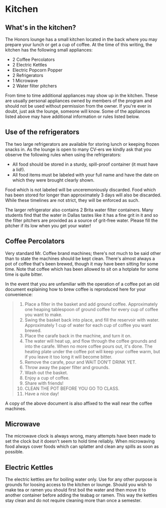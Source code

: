 # Kitchen

## What's in the kitchen?
The Honors lounge has a small kitchen located in the back where you may prepare your lunch or get a cup of coffee.  At the time of this writing, the kitchen has the following small appliances:

  * 2 Coffee Percolators
  * 2 Electric Kettles
  * Electric Popcorn Popper
  * 2 Refrigerators
  * 1 Microwave
  * 2 Water filter pitchers

From time to time additional appliances may show up in the kitchen.  These are usually personal appliances owned by members of the program and should not be used without permission from the owner.  If you're ever in doubt, just ask the lounge, someone will know.  Some of the appliances listed above may have additional information or rules listed below.

## Use of the refrigerators
The two large refrigerators are available for storing lunch or keeping frozen snacks in.  As the lounge is open to many CV-ers we kindly ask that you observe the following rules when using the refrigerators:

  * All food should be stored in a sturdy, spill-proof container (it must have a lid!).
  * All food items must be labeled with your full name and have the date on which they were brought clearly shown.

Food which is not labeled will be unceremoniously discarded.
Food which has been stored for longer than approximately 3 days will also be discarded.  While these timelines are not strict, they will be enforced as such.

The larger refrigerator also contains 2 Brita water filter containers.  Many students find that the water in Dallas tastes like it has a fine grit in it and so the filter pitchers are provided as a source of grit-free water.  Please fill the pitcher if its low when you get your water!

## Coffee Percolators
Very standard Mr. Coffee brand machines; there's not much to be said other than to state the machines should be kept clean.  There's almost always a pot of coffee that's been brewed, though it may have been sitting for some time.  Note that coffee which has been allowed to sit on a hotplate for some time is quite bitter.

In the event that you are unfamiliar with the operation of a coffee pot an old document explaining how to brew coffee is reproduced here for your convenience:

> 1. Place a filter in the basket and add ground coffee. Approximately one heaping tablespoon of ground coffee for every cup of coffee you want to make.
> 2. Swing the basket back into place, and fill the reservoir with water. Approximately 1 cup of water for each cup of coffee you want brewed.
> 3. Place the carafe back in the machine, and turn it on.
> 4. The water will heat up, and flow through the coffee grounds and into the carafe. When no more coffee pours out, it's done. The heating plate under the coffee pot will keep your coffee warm, but if you leave it too long it will become bitter.
> 5. Remove the carafe, pour and WAIT DON’T DRINK YET.
> 6. Throw away the paper filter and grounds.
> 7. Wash out the basket.
> 8. Enjoy a cup of coffee.
> 9. Share with friends!
> 10. CLEAN THE POT BEFORE YOU GO TO CLASS.
> 11. Have a nice day! 

A copy of the above document is also affixed to the wall near the coffee machines.

## Microwave
The microwave clock is always wrong, many attempts have been made to set the clock but it doesn't seem to hold time reliably.  When microwaving food always cover foods which can splatter and clean any spills as soon as possible.

## Electric Kettles
The electric kettles are for boiling water only.  Use for any other purpose is grounds for loosing access to the kitchen or lounge.  Should you wish to make tea or ramen you should first boil the water and then move it to another container before adding the teabag or ramen.  This way the kettles stay clean and do not require cleaning more than once a semester.

